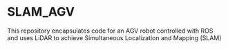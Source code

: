 # SLAM_AGV
This repository encapsulates code for an AGV robot controlled with ROS  and uses LiDAR to achieve Simultaneous Localization and Mapping (SLAM)
